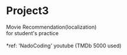 # Project3
Movie Recommendation(localization)
</br>
for student's practice 
</br>
</br>
*ref: 'NadoCoding' youtube (TMDb 5000 used)
